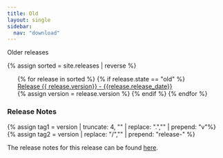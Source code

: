 ```yaml
---
title: Old
layout: single
sidebar:
  nav: "download"
---
```


Older releases

{% assign sorted = site.releases | reverse %}

<ul style="list-style-type:none">
{% for release in sorted %}
{% if release.state == "old" %}
<li> <a href="{{ release.url | relative_url }}"> Release {{ release.version}} - {{release.release_date}} </a></li>
{% assign version = release.version %}
{% endif %}
{% endfor %}
</ul>

### Release Notes

{% assign tag1 = version | truncate: 4, "" | replace: ".","" | prepend: "v"%}
{% assign tag2 = version | replace: "/","" | prepend: "release-" %}

The release notes for this release can be found [here](https://root.cern/doc/{{tag1}}/release-notes.html#{{tag2}}).
